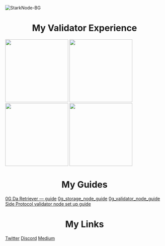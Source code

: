 
![StarkNode-BG](https://github.com/user-attachments/assets/1bdc4bf8-f045-4830-817a-a9fd76d1104f)

<h1 align=center>My Validator Experience</h1>

<img src="https://github.com/user-attachments/assets/abd2f1d7-8b3b-4d9a-ba2e-69dfd0fe812f" width=200>
<img src="https://github.com/user-attachments/assets/9ea02fad-7d1a-458c-8ae9-ecf4c598d756" width=200>
<img src="https://github.com/user-attachments/assets/473175ef-bc31-482c-b3c3-6ad34f152425" width=200>
<img src="https://github.com/user-attachments/assets/e3baff89-31e0-4aaa-b0f9-c7c761c722ce" width=200>

<h1 align=center>My Guides</h1>

[0G Da Retriever — guide](https://medium.com/@stark.nodes/0g-da-retriever-guide-9d0854874fea)
[0g_storage_node_guide](https://github.com/StarkovVlad/0g_storage_node_guide)
[0g_validator_node_guide](https://github.com/StarkovVlad/0g_validator_node_guide)
[Side Protocol validator node set up guide](https://medium.com/@stark.nodes/side-protocol-validator-node-set-up-guide-1f21d7cbe0c8)

<h1 align=center>My Links</h1>

[Twitter](https://x.com/Berend896) [Discord](https://discord.com/users/933934265211682846) [Medium](https://medium.com/@stark.nodes) 
